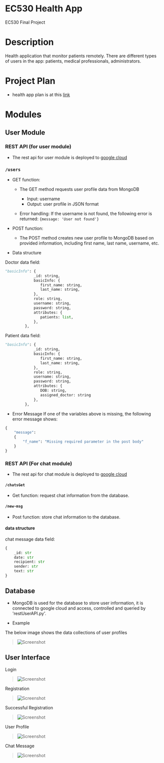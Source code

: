 # EC530 Health App
EC530 Final Project

# Description
Health application that monitor patients remotely. There are different types of users in 
the app: patients, medical professionals, administrators. 

# Project Plan
- health app plan is at this [link](https://docs.google.com/document/d/1CUC7uYHHLEFkz3GPRT_QOUC417daMQfkl-G9ej55-Hw/edit#)

# Modules

## User Module

### REST API (for user module)

- The rest api for user module is deployed to [google cloud](https://health-app-2022.ue.r.appspot.com/users)
  
### `/users`

- GET function:
	- The GET method requests user profile data from MongoDB
    	- Input: username
        - Output: user profile in JSON format

	- Error handling: If the username is not found, the following error is returned:
	`{message: 'User not found'}`

- POST function:
	- The POST method creates new user profile to MongoDB based on provided information, including
	first name, last name, username, etc.

- Data structure

Doctor data field:
```python
"basicInfo": {
             _id: string,
             basicInfo: {
             	first_name: string,
             	last_name: string,
             },
             role: string,
             username: string,
             password: string,
             attributes: {
             	patients: list,
             },
         },
```

Patient data field:
```python
"basicInfo": {
             _id: string,
             basicInfo: {
             	first_name: string,
             	last_name: string,
             },
             role: string,
             username: string,
             password: string,
             attributes: {
             	DOB: string,
             	assigned_doctor: string
             },
         },
```

- Error Message
If one of the variables above is missing, the following error message shows:
```python 
{
	"message":
    {
	    "f_name": "Missing required parameter in the post body"
	}
}
```

### REST API (For chat module)

- The rest api for chat module is deployed to [google cloud](https://health-app-2022.ue.r.appspot.com/users)


#### `/chatsGet`

- Get function: request chat information from the database.


#### `/new-msg`

- Post function: store chat information to the database.

#### data structure

chat message data field:

```python
{
    _id: str
    date: str
    recipient: str
    sender: str
    text: str
}

```

## Database
- MongoDB is used for the database to store user information, it is connected to google cloud and access, controlled and queried by 'restUserAPI.py'.

- Example 
  
The below image shows the data collections of user profiles
>![Screenshot](./images/mongodb.png)

## User Interface
Login
>![Screenshot](./images/login.PNG)

Registration 
>![Screenshot](./images/IMG_3955.PNG)

Successful Registration
>![Screenshot](./images/IMG_3956.PNG)

User Profile
>![Screenshot](./images/profilepage.PNG)

Chat Message
>![Screenshot](./images/chatmessage.PNG)


